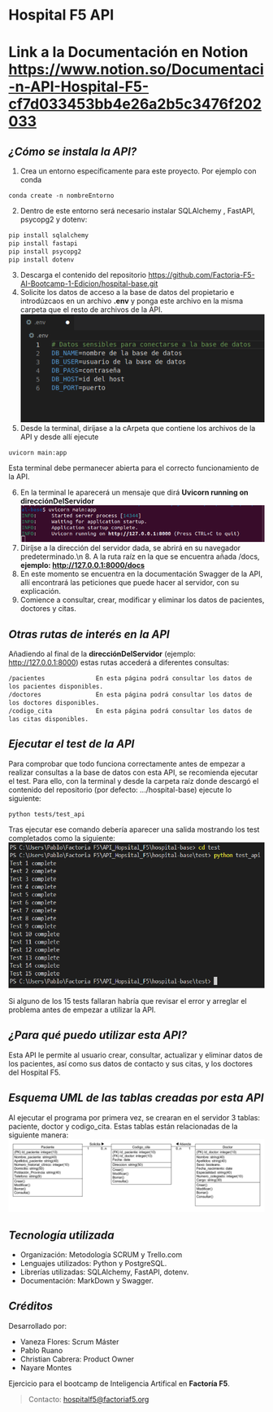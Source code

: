 # Hospital F5 API

# Link a la Documentación en Notion https://www.notion.so/Documentaci-n-API-Hospital-F5-cf7d033453bb4e26a2b5c3476f202033

## ***¿Cómo se instala la API?***
1. Crea un entorno específicamente para este proyecto. Por ejemplo con conda 
```
conda create -n nombreEntorno
```
2. Dentro de este entorno será necesario instalar SQLAlchemy , FastAPI, psycopg2 y dotenv:
```
pip install sqlalchemy
pip install fastapi
pip install psycopg2
pip install dotenv
```
3. Descarga el contenido del repositorio https://github.com/Factoria-F5-AI-Bootcamp-1-Edicion/hospital-base.git
4. Solicite los datos de acceso a la base de datos del propietario e introdúzcaos en un archivo **.env** y ponga este archivo en la misma carpeta que el resto de archivos de la API. ![datos sensibles](img/basedatos.png)
5. Desde la terminal, diríjase a la cArpeta que contiene los archivos de la API y desde allí ejecute
```
uvicorn main:app
```
   Esta terminal debe permanecer abierta para el correcto funcionamiento de la API.

6. En la terminal le aparecerá un mensaje que dirá **Uvicorn running on direcciónDelServidor** ![Uvicorn running on direcciónServidor](img/uvicorn.png)
7. Diríjse a la dirección del servidor dada, se abrirá en su navegador predeterminado.\n 8. A la ruta raíz en la que se encuentra añada /docs, **ejemplo: http://127.0.0.1:8000/docs**
7. En este momento se encuentra en la documentación Swagger de la API, allí encontrará las peticiones que puede hacer al servidor, con su explicación.
8. Comience a consultar, crear, modificar y eliminar los datos de pacientes, doctores y citas.

## ***Otras rutas de interés en la API***

Añadiendo al final de la **direcciónDelServidor** (ejemplo: http://127.0.0.1:8000) estas rutas accederá a diferentes consultas:
```
/pacientes              En esta página podrá consultar los datos de los pacientes disponibles.
/doctores               En esta página podrá consultar los datos de los doctores disponibles.
/codigo_cita            En esta página podrá consultar los datos de las citas disponibles.
```

## ***Ejecutar el test de la API***

Para comprobar que todo funciona correctamente antes de empezar a realizar consultas a la base de datos con esta API, se recomienda ejecutar el test. Para ello, con la terminal y desde la carpeta raíz donde descargó el contenido del repositorio (por defecto: .../hospital-base) ejecute lo siguiente:
```
python tests/test_api
```
Tras ejecutar ese comando debería aparecer una salida mostrando los test completados como la siguiente:
![test](img/test.png)

Si alguno de los 15 tests fallaran habría que revisar el error y arreglar el problema antes de empezar a utilizar la API.


## ***¿Para qué puedo utilizar esta API?***

Esta API le permite al usuario crear, consultar, actualizar y eliminar datos de los pacientes, así como sus datos de contacto y sus citas, y los doctores del Hospital F5.

## ***Esquema UML de las tablas creadas por esta API***

Al ejecutar el programa por primera vez, se crearan en el servidor 3 tablas: paciente, doctor y codigo_cita. Estas tablas están relacionadas de la siguiente manera:
![esquemauml](img/esquema.png)

## ***Tecnología utilizada***

- Organización: Metodología SCRUM y Trello.com
- Lenguajes utilizados: Python y PostgreSQL.
- Librerías utilizadas: SQLAlchemy, FastAPI, dotenv.
- Documentación: MarkDown y Swagger.

## ***Créditos***

Desarrollado por: 

- Vaneza Flores: Scrum Máster
- Pablo Ruano
- Christian Cabrera: Product Owner
- Nayare Montes

Ejercicio para el bootcamp de Inteligencia Artifical en **Factoría F5**.
> Contacto: hospitalf5@factoriaf5.org 
